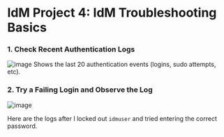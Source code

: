 # IdM Project 4: IdM Troubleshooting Basics

### 1. Check Recent Authentication Logs
![image](https://github.com/user-attachments/assets/a595e08c-4c79-44fb-ad3f-2a3b927f6801)
Shows the last 20 authentication events (logins, sudo attempts, etc).

### 2. Try a Failing Login and Observe the Log
![image](https://github.com/user-attachments/assets/39fcd5a2-cec6-4559-90b4-f476acf0e9a6)

Here are the logs after I locked out `idmuser` and tried entering the correct password.

